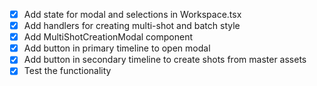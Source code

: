 - [x] Add state for modal and selections in Workspace.tsx
- [x] Add handlers for creating multi-shot and batch style
- [x] Add MultiShotCreationModal component
- [x] Add button in primary timeline to open modal
- [x] Add button in secondary timeline to create shots from master assets
- [x] Test the functionality

